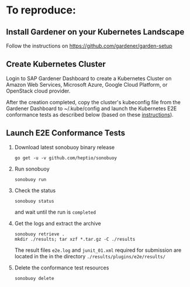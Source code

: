 # To reproduce:

## Install Gardener on your Kubernetes Landscape
Follow the instructions on https://github.com/gardener/garden-setup

## Create Kubernetes Cluster

Login to SAP Gardener Dashboard to create a Kubernetes Cluster on Amazon Web Services, Microsoft Azure, Google Cloud Platform, or OpenStack cloud provider.

After the creation completed, copy the cluster's kubeconfig file from the Gardener Dashboard to ~/.kube/config and launch the Kubernetes E2E conformance tests as described below (based on these [instructions](https://github.com/cncf/k8s-conformance/blob/master/instructions.md)).

## Launch E2E Conformance Tests
1. Download latest sonobuoy binary release
   ```shell
   go get -u -v github.com/heptio/sonobuoy 
   ```
2. Run sonobuoy
   ```shell
   sonobuoy run
   ```

3. Check the status
   ```shell
   sonobuoy status
   ```
   and wait until the run is `completed`

4. Get the logs and extract the archive

    ```shell
    sonobuoy retrieve .
    mkdir ./results; tar xzf *.tar.gz -C ./results
    ```
    The result files `e2e.log` and `junit_01.xml` required for submission are located in the in the directory `./results/plugins/e2e/results/`

5. Delete the conformance test resources

   ```shell
   sonobuoy delete 
   ```
